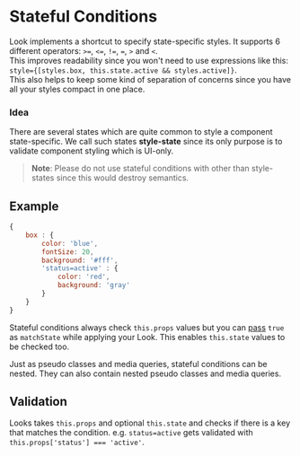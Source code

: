 #  Stateful Conditions

Look implements a shortcut to specify state-specific styles. It supports 6 different operators: `>=`, `<=`, `!=`, `=`, `>` and `<`.<br>
This improves readability since you won't need to use expressions like this: `style={[styles.box, this.state.active && styles.active]}`. <br> 
This also helps to keep some kind of separation of concerns since you have all your styles compact in one place.

### Idea 
There are several states which are quite common to style a component state-specific. We call such states **style-state** since its only purpose is to validate component styling which is UI-only. 
> **Note**: Please do not use stateful conditions with other than style-states since this would destroy semantics.

## Example
```javascript
{
	box : {
		color: 'blue',
		fontSize: 20,
		background: '#fff',
		'status=active' : {
			color: 'red',
			background: 'gray'
		}
	}
}
```
Stateful conditions always check `this.props` values but you can [pass](api/Look.md) `true` as `matchState` while applying your Look. This enables `this.state` values to be checked too.


Just as pseudo classes and media queries, stateful conditions can be nested. They can also contain nested pseudo classes and media queries.

## Validation
Looks takes `this.props` and optional `this.state` and checks if there is a key that matches the condition. e.g. `status=active` gets validated with `this.props['status'] === 'active'`.